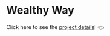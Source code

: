 # Wealthy Way

Click here to see the [project details](https://github.com/elaquiambao/GBC-dapp2-Wealthy-Way/wiki)! 👈
